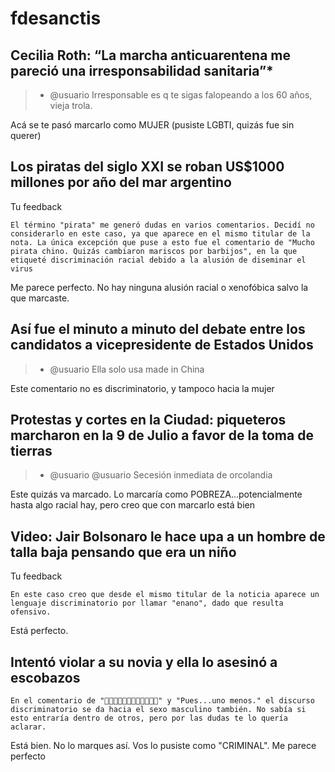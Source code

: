 # fdesanctis



## Cecilia Roth: “La marcha anticuarentena me pareció una irresponsabilidad sanitaria”*


> -  @usuario Irresponsable es q te sigas falopeando a los 60 años, vieja trola.

Acá se te pasó marcarlo como MUJER (pusiste LGBTI, quizás fue sin querer)

## Los piratas del siglo XXI se roban US$1000 millones por año del mar argentino

Tu feedback

```
El término "pirata" me generó dudas en varios comentarios. Decidí no considerarlo en este caso, ya que aparece en el mismo titular de la nota. La única excepción que puse a esto fue el comentario de "Mucho pirata chino. Quizás cambiaron mariscos por barbijos", en la que etiqueté discriminación racial debido a la alusión de diseminar el virus
```

Me parece perfecto. No hay ninguna alusión racial o xenofóbica salvo la que marcaste.

## Así fue el minuto a minuto del debate entre los candidatos a vicepresidente de Estados Unidos


> -  @usuario Ella solo usa made in China

Este comentario no es discriminatorio, y tampoco hacia la mujer

## Protestas y cortes en la Ciudad: piqueteros marcharon en la 9 de Julio a favor de la toma de tierras

> -  @usuario @usuario Secesión inmediata de orcolandia

Este quizás va marcado. Lo marcaría como POBREZA...potencialmente hasta algo racial hay, pero creo que con marcarlo está bien

## Video: Jair Bolsonaro le hace upa a un hombre de talla baja pensando que era un niño

Tu feedback

```
En este caso creo que desde el mismo titular de la noticia aparece un lenguaje discriminatorio por llamar "enano", dado que resulta ofensivo.
```

Está perfecto.

## Intentó violar a su novia y ella lo asesinó a escobazos


```
En el comentario de "👏🏽👏🏽👏🏽👏🏽👏🏽👏🏽" y "Pues...uno menos." el discurso discriminatorio se da hacia el sexo masculino también. No sabía si esto entraría dentro de otros, pero por las dudas te lo quería aclarar.
```

Está bien. No lo marques así. Vos lo pusiste como "CRIMINAL". Me parece perfecto
